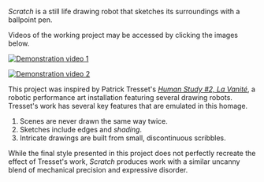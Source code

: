 *Scratch* is a still life drawing robot that sketches its surroundings with a ballpoint pen. 

Videos of the working project may be accessed by clicking the images below. 

[![Demonstration video 1](https://img.youtube.com/vi/KUpjWoP0qJo/0.jpg)](https://www.youtube.com/watch?v=KUpjWoP0qJo)

[![Demonstration video 2](https://img.youtube.com/vi/cvr5bIQKvFA/0.jpg)](https://www.youtube.com/watch?v=cvr5bIQKvFA)

 This project was inspired by Patrick Tresset's [*Human Study #2, La Vanité*](http://patricktresset.com/new/project/human-study-2-la-vanite/), a robotic performance art installation featuring several drawing robots. Tresset's work has several key features that are emulated in this homage.

1. Scenes are never drawn the same way twice.
2. Sketches include edges and *shading*. 
3. Intricate drawings are built from small, discontinuous scribbles. 

While the final style presented in this project does not perfectly recreate the effect of Tresset's work, *Scratch* produces work with a similar uncanny blend of mechanical precision and expressive disorder. 
